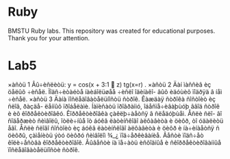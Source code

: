 # Ruby
BMSTU Ruby labs.
This repository was created for educational purposes.
Thank you for your attention.

# Lab5
×àñòü 1
Âû÷èñëèòü: y =
cos(x + 3:1  z)
tg(x=r)
.
×àñòü 2
Äàí ìàññèâ èç öåëûõ ÷èñåë. Ïîäñ÷èòàéòå íàèáîëüøåå ÷èñëî îäèíàêî-
âûõ èäóùèõ ïîäðÿä â íåì ÷èñåë.
×àñòü 3
Äàíà ïîñëåäîâàòåëüíîñòü ñòðîê. Êàæäàÿ ñòðîêà ñîñòîèò èç ñëîâ, ðàçäå-
ëåííûõ ïðîáåëàìè. Íàïèñàòü ïðîãðàììó, îáåñïå÷èâàþùóþ ââîä ñòðîê è
èõ êîððåêòèðîâêó. Êîððåêòèðîâêà çàêëþ÷àåòñÿ â ñëåäóþùåì. Åñëè ñëî-
âî ñîäåðæèò ñèìâîëû, îòëè÷íûå îò áóêâ ëàòèíñêîãî àëôàâèòà è öèôð, òî
óäàëèòü åãî. Åñëè ñëîâî ñîñòîèò èç áóêâ ëàòèíñêîãî àëôàâèòà è öèôð è
íà÷èíàåòñÿ ñ öèôðû, çàìåíèòü ýòó öèôðó ñèìâîëîì ¾_¿ ïîä÷åðêèâàíèå.
Âåñòè ïîäñ÷åò êîëè÷åñòâà êîððåêòèðîâîê. Âûâåñòè íà ïå÷àòü èñõîäíûå
è ñêîððåêòèðîâàííûå ïîñëåäîâàòåëüíîñòè ñòðîê.
